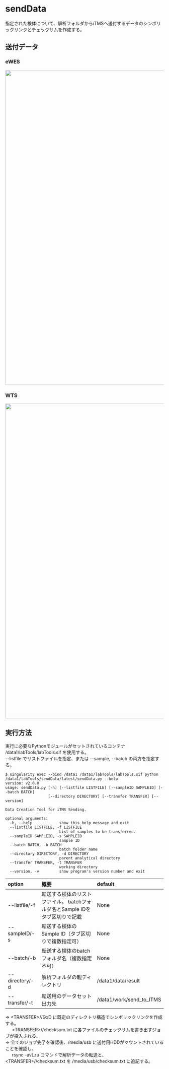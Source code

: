 # sendData
指定された検体について、解析フォルダからiTMSへ送付するデータのシンボリックリンクとチェックサムを作成する。
## 送付データ
### **eWES**
<img src="https://github.com/user-attachments/assets/89825ab3-bb84-4ddb-a4a7-669743ae3881" width="1000">

### **WTS**
<img src="https://github.com/user-attachments/assets/3fdde1cf-4436-4f6e-aca4-f5c8cdf43446" width="1000">

## 実行方法
実行に必要なPythonモジュールがセットされているコンテナ /data1/labTools/labTools.sif を使用する。\
--listfile でリストファイルを指定、または --sample, --batch の両方を指定する。
```
$ singularity exec --bind /data1 /data1/labTools/labTools.sif python /data1/labTools/sendData/latest/sendData.py --help
version: v2.0.0
usage: sendData.py [-h] [--listfile LISTFILE] [--sampleID SAMPLEID] [--batch BATCH]
                   [--directory DIRECTORY] [--transfer TRANSFER] [--version]

Data Creation Tool for iTMS Sending.

optional arguments:
  -h, --help            show this help message and exit
  --listfile LISTFILE, -f LISTFILE
                        List of samples to be transferred.
  --sampleID SAMPLEID, -s SAMPLEID
                        sample ID
  --batch BATCH, -b BATCH
                        batch folder name
  --directory DIRECTORY, -d DIRECTORY
                        parent analytical directory
  --transfer TRANSFER, -t TRANSFER
                        working directory
  --version, -v         show program's version number and exit
```
| option        | 概要                                            |default            |
|:--------------|:------------------------------------------------|:------------------|
|--listfile/-f  |転送する検体のリストファイル。 batchフォルダ名とSample IDをタブ区切りで記載 |None |
|--sampleID/-s  |転送する検体のSample ID（タブ区切りで複数指定可）|None               |
|--batch/-b     |転送する検体のbatchフォルダ名（複数指定不可）    |None               |
|--directory/-d |解析フォルダの親ディレクトリ                     |/data1/data/result |
|--transfer/-t  |転送用のデータセット出力先                 |/data1/work/send_to_ITMS |

⇒ \<TRANSFER>/<timestamp>/GxD に既定のディレクトリ構造でシンボリックリンクを作成する。\
&ensp;&ensp;&ensp;\<TRANSFER>/<timestamp>/checksum.txt に各ファイルのチェックサムを書き出すジョブが投入される。\
⇒ 全てのジョブ完了を確認後、/media/usb に送付用HDDがマウントされていることを確認し、\
&ensp;&ensp;&ensp;rsync -avLzu コマンドで解析データの転送と、\<TRANSFER>/<timestamp>/checksum.txt を /media/usb/checksum.txt に追記する。
